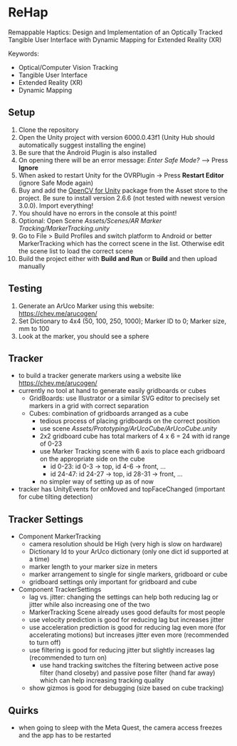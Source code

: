 # ReHap
Remappable Haptics: Design and Implementation of an Optically Tracked Tangible User Interface with Dynamic Mapping for Extended Reality (XR)

Keywords:
- Optical/Computer Vision Tracking
- Tangible User Interface
- Extended Reality (XR)
- Dynamic Mapping

## Setup

1. Clone the repository
2. Open the Unity project with version 6000.0.43f1 (Unity Hub should automatically suggest installing the engine)
3. Be sure that the Android Plugin is also installed
4. On opening there will be an error message: *Enter Safe Mode?* —> Press **Ignore**
5. When asked to restart Unity for the OVRPlugin → Press **Restart Editor** (ignore Safe Mode again)
6. Buy and add the [OpenCV for Unity](https://assetstore.unity.com/packages/tools/integration/opencv-for-unity-21088) package from the Asset store to the project. Be sure to install version 2.6.6 (not tested with newest version 3.0.0). Import everything!
7. You should have no errors in the console at this point!
8. Optional: Open Scene *Assets/Scenes/AR Marker Tracking/MarkerTracking.unity*
9. Go to File > Build Profiles and switch platform to Android or better MarkerTracking which has the correct scene in the list. Otherwise edit the scene list to load the correct scene
10. Build the project either with **Build and Run** or **Build** and then upload manually

## Testing

1. Generate an ArUco Marker using this website: https://chev.me/arucogen/
2. Set Dictionary to 4x4 (50, 100, 250, 1000); Marker ID to 0; Marker size, mm to 100
3. Look at the marker, you should see a sphere

## Tracker

- to build a tracker generate markers using a website like https://chev.me/arucogen/
- currently no tool at hand to generate easily gridboards or cubes
    - GridBoards: use Illustrator or a similar SVG editor to precisely set markers in a grid with correct separation
    - Cubes: combination of gridboards arranged as a cube
        - tedious process of placing gridboards on the correct position
        - use scene *Assets/Prototyping/ArUcoCube/ArUcoCube.unity*
        - 2x2 gridboard cube has total markers of 4 x 6 = 24 with id range of 0-23
        - use Marker Tracking scene with 6 axis to place each gridboard on the appropriate side on the cube
            - id 0-23: id 0-3 → top, id 4-6 → front, …
            - id 24-47: id 24-27 → top, id 28-31 → front, …
        - no simpler way of setting up as of now
- tracker has UnityEvents for onMoved and topFaceChanged (important for cube tilting detection)

## Tracker Settings

- Component MarkerTracking
    - camera resolution should be High (very high is slow on hardware)
    - Dictionary Id to your ArUco dictionary (only one dict id supported at a time)
    - marker length to your marker size in meters
    - marker arrangement to single for single markers, gridboard or cube
    - gridboard settings only important for gridboard and cube
- Component TrackerSettings
    - lag vs. jitter: changing the settings can help both reducing lag or jitter while also increasing one of the two
    - MarkerTracking Scene already uses good defaults for most people
    - use velocity prediction is good for reducing lag but increases jitter
    - use acceleration prediction is good for reducing lag even more (for accelerating motions) but increases jitter even more (recommended to turn off)
    - use filtering is good for reducing jitter but slightly increases lag (recommended to turn on)
        - use hand tracking switches the filtering between active pose filter (hand closeby) and passive pose filter (hand far away) which can help increasing tracking quality
    - show gizmos is good for debugging (size based on cube tracking)

## Quirks

- when going to sleep with the Meta Quest, the camera access freezes and the app has to be restarted